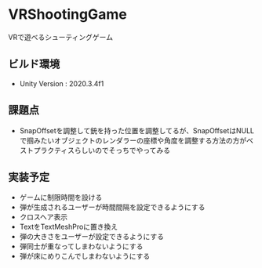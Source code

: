 # VRShootingGame
 VRで遊べるシューティングゲーム

## ビルド環境
- Unity Version : 2020.3.4f1

## 課題点
- SnapOffsetを調整して銃を持った位置を調整してるが、SnapOffsetはNULLで掴みたいオブジェクトのレンダラーの座標や角度を調整する方法の方がベストプラクティスらしいのでそっちでやってみる

## 実装予定
- ゲームに制限時間を設ける
- 弾が生成されるユーザーが時間間隔を設定できるようにする
- クロスヘア表示
- TextをTextMeshProに置き換え
- 弾の大きさをユーザーが設定できるようにする
- 弾同士が重なってしまわないようにする
- 弾が床にめりこんでしまわないようにする


